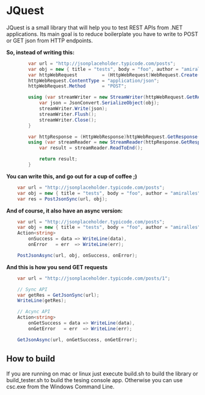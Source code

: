 
# JQuest
JQuest is a small library that will help you to test REST APIs from .NET applications. Its main goal is to reduce boilerplate you have to write to POST or GET json from HTTP endpoints.

**So, instead of writing this:**

```cs
		var url = "http://jsonplaceholder.typicode.com/posts";
		var obj = new { title = "tests", body = "foo", author = "amiralles" };
		var httpWebRequest         = (HttpWebRequest)WebRequest.Create(url);
		httpWebRequest.ContentType = "application/json";
		httpWebRequest.Method      = "POST";

		using (var streamWriter = new StreamWriter(httpWebRequest.GetRequestStream())) {
			var json = JsonConvert.SerializeObject(obj);
			streamWriter.Write(json);
			streamWriter.Flush();
			streamWriter.Close();
		}

		var httpResponse = (HttpWebResponse)httpWebRequest.GetResponse();
		using (var streamReader = new StreamReader(httpResponse.GetResponseStream())) {
			var result = streamReader.ReadToEnd();

			return result;
		}
```

**You can write this, and go out for a cup of coffee ;)**

```cs
	var url = "http://jsonplaceholder.typicode.com/posts";
	var obj = new { title = "tests", body = "foo", author = "amiralles" };
	var res = PostJsonSync(url, obj);
```

**And of course, it also have an async version:**
```cs
	var url = "http://jsonplaceholder.typicode.com/posts";
	var obj = new { title = "tests", body = "foo", author = "amiralles" };
	Action<string> 
		onSuccess = data => WriteLine(data),
		onError   = err  => WriteLine(err);

	PostJsonAsync(url, obj, onSuccess, onError);

```



**And this is how you send GET requests**

```cs
	var url = "http://jsonplaceholder.typicode.com/posts/1";

	// Sync API
	var getRes = GetJsonSync(url);
	WriteLine(getRes);

	// Acync API
	Action<string> 
		onGetSuccess = data => WriteLine(data),
		onGetError   = err  => WriteLine(err);

	GetJsonAsync(url, onGetSuccess, onGetError);

```

## How to build
If you are running on mac or linux just execute build.sh to build the library or build_tester.sh to build the tesing console app. Otherwise you can use csc.exe from the Windows Command Line.





 
